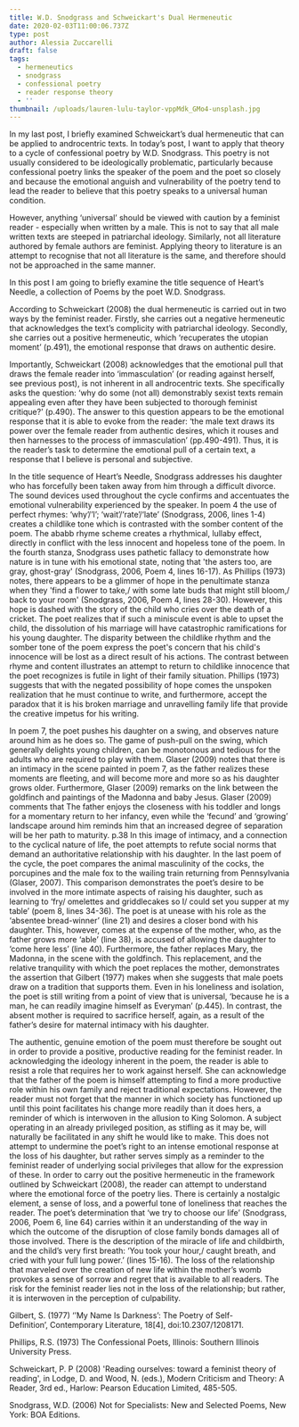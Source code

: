 ```yaml
---
title: W.D. Snodgrass and Schweickart's Dual Hermeneutic
date: 2020-02-03T11:00:06.737Z
type: post
author: Alessia Zuccarelli
draft: false
tags:
  - hermeneutics
  - snodgrass
  - confessional poetry
  - reader response theory
  - ''
thumbnail: /uploads/lauren-lulu-taylor-vppMdk_GMo4-unsplash.jpg
---
```

In my last post, I briefly examined Schweickart’s dual hermeneutic that can be applied to androcentric texts. In today’s post, I want to apply that theory to a cycle of confessional poetry by W.D. Snodgrass. This poetry is not usually considered to be ideologically problematic, particularly because confessional poetry links the speaker of the poem and the poet so closely and because the emotional anguish and vulnerability of the poetry tend to lead the reader to believe that this poetry speaks to a universal human condition.

However, anything ‘universal’ should be viewed with caution by a feminist reader - especially when written by a male. This is not to say that all male written texts are steeped in patriarchal ideology. Similarly, not all literature authored by female authors are feminist. Applying theory to literature is an attempt to recognise that not all literature is the same, and therefore should not be approached in the same manner.

In this post I am going to briefly examine the title sequence of Heart’s Needle, a collection of Poems by the poet W.D. Snodgrass. 

According to Schweickart (2008) the dual hermeneutic is carried out in two ways by the feminist reader.
Firstly, she carries out a negative hermeneutic that acknowledges the text’s complicity with patriarchal ideology.
Secondly, she carries out a positive hermeneutic, which ‘recuperates the utopian moment’ (p.491), the emotional response that draws on authentic desire.

Importantly, Schweickart (2008) acknowledges that the emotional pull that draws the female reader into ‘immasculation’ (or reading against herself, see previous post), is not inherent in all androcentric texts. She specifically  asks the question: ‘why do some (not all) demonstrably sexist texts remain appealing even after they have been subjected to thorough feminist critique?’ (p.490). The answer to this question appears to be the emotional response that it is able to evoke from the reader: ‘the male text draws its power over the female reader from authentic desires, which it rouses and then harnesses to the process of immasculation’ (pp.490-491).  Thus, it is the reader’s task to determine the emotional pull of a certain text, a response that I believe is personal and subjective.

In the title sequence of Heart’s Needle, Snodgrass addresses his daughter who has forcefully been taken away from him through a difficult divorce. The sound devices used throughout the cycle confirms and accentuates the emotional vulnerability experienced by the speaker. In poem 4 the use of perfect rhymes: ‘why’/’I’; ‘wait’/‘rate’/‘late’ (Snodgrass, 2006, lines 1-4) creates a childlike tone which is contrasted with the somber content of the poem. The ababb rhyme scheme creates a rhythmical, lullaby effect, directly in conflict with the less innocent and hopeless tone of the poem. In the fourth stanza, Snodgrass uses pathetic fallacy to demonstrate how nature is in tune with his emotional state, noting that 'the asters too, are gray, ghost-gray' (Snodgrass, 2006, Poem 4, lines 16-17). As Phillips (1973) notes, there appears to be a glimmer of hope in the penultimate stanza when they 'find a flower to take,/ with some late buds that might still bloom,/ back to your room' (Snodgrass, 2006, Poem 4, lines 28-30). However, this hope is dashed with the story of the child who cries over the death of a cricket. The poet realizes that if such a miniscule event is able to upset the child, the dissolution of his marriage will have catastrophic ramifications for his young daughter. The disparity between the childlike rhythm and the somber tone of the poem express the poet's concern that his child's innocence will be lost as a direct result of his actions. The contrast between rhyme and content illustrates an attempt to return to childlike innocence that the poet recognizes is futile in light of their family situation. Phillips (1973) suggests that with the negated possibility of hope comes the unspoken realization that he must continue to write, and furthermore, accept the paradox that it is his broken marriage and unravelling family life that provide the creative impetus for his writing.

In poem 7, the poet pushes his daughter on a swing, and observes nature around him as he does so. The game of push-pull on the swing, which generally delights young children, can be monotonous and tedious for the adults who are required to play with them. Glaser (2009) notes that there is an intimacy in the scene painted in poem 7, as the father realizes these moments are fleeting, and will become more and more so as his daughter grows older. Furthermore, Glaser (2009) remarks on the link between the goldfinch and paintings of the Madonna and baby Jesus. Glaser (2009) comments that 
The father enjoys the closeness with his toddler and longs for a momentary return to her infancy, even while the ‘fecund’ and ‘growing’ landscape around him reminds him that an increased degree of separation will be her path to maturity.
p.38
In this image of intimacy, and a connection to the cyclical nature of life, the poet attempts to refute social norms that demand an authoritative relationship with his daughter. In the last poem of the cycle, the poet compares the animal masculinity of the cocks, the porcupines and the male fox to the wailing train returning from Pennsylvania (Glaser, 2007). This comparison demonstrates the poet’s desire to be involved in the more intimate aspects of raising his daughter, such as learning to ‘fry/ omelettes and griddlecakes so I/ could set you supper at my table’ (poem 8, lines 34-36). The poet is at unease with his role as the ‘absentee bread-winner’ (line 21) and desires a closer bond with his daughter. This, however, comes at the expense of the mother, who, as the father grows more ‘able’ (line 38), is accused of allowing the daughter to ‘come here less’ (line 40). Furthermore, the father replaces Mary, the Madonna, in the scene with the goldfinch. This replacement, and the relative tranquility with which the poet replaces the mother, demonstrates the assertion that Gilbert (1977) makes when she suggests that male poets draw on a tradition that supports them. Even in his loneliness and isolation, the poet is still writing from a point of view that is universal, ‘because he is a man, he can readily imagine himself as Everyman’ (p.445). In contrast, the absent mother is required to sacrifice herself, again, as a result of the father’s desire for maternal intimacy with his daughter. 

The authentic, genuine emotion of the poem must therefore be sought out in order to provide a positive, productive reading for the feminist reader. In acknowledging the ideology inherent in the poem, the reader is able to resist a role that requires her to work against herself. She can acknowledge that the father of the poem is himself attempting to find a more productive role within his own family and reject traditional expectations. However, the reader must not forget that the manner in which society has functioned up until this point facilitates his change more readily than it does hers, a reminder of which is interwoven in the allusion to King Solomon. A subject operating in an already privileged position, as stifling as it may be, will naturally be facilitated in any shift he would like to make. This does not attempt to undermine the poet’s right to an intense emotional response at the loss of his daughter, but rather serves simply as a reminder to the feminist reader of underlying social privileges that allow for the expression of these. In order to carry out the positive hermeneutic in the framework outlined by Schweickart (2008), the reader can attempt to understand where the emotional force of the poetry lies. There is certainly a nostalgic element, a sense of loss, and a powerful tone of loneliness that reaches the reader. The poet’s determination that ‘we try to choose our life’ (Snodgrass, 2006, Poem 6, line 64) carries within it an understanding of the way in which the outcome of the disruption of close family bonds damages all of those involved. There is the description of the miracle of life and childbirth, and the child’s very first breath: ‘You took your hour,/ caught breath, and cried with your full lung power.’ (lines 15-16). The loss of the relationship that marveled over the creation of new life within the mother’s womb provokes a sense of sorrow and regret that is available to all readers. The risk for the feminist reader lies not in the loss of the relationship; but rather, it is interwoven in the perception of culpability. 

Gilbert, S. (1977) ‘’My Name Is Darkness’: The Poetry of Self-Definition’, Contemporary Literature, 18[4], doi:10.2307/1208171.

Phillips, R.S. (1973) The Confessional Poets, Illinois: Southern Illinois University Press.

Schweickart, P. P (2008) 'Reading ourselves: toward a feminist theory of reading', in Lodge, D. and Wood, N. (eds.), Modern Criticism and Theory: A Reader, 3rd ed., Harlow: Pearson Education Limited, 485-505.

Snodgrass, W.D. (2006) Not for Specialists: New and Selected Poems, New York: BOA Editions.
